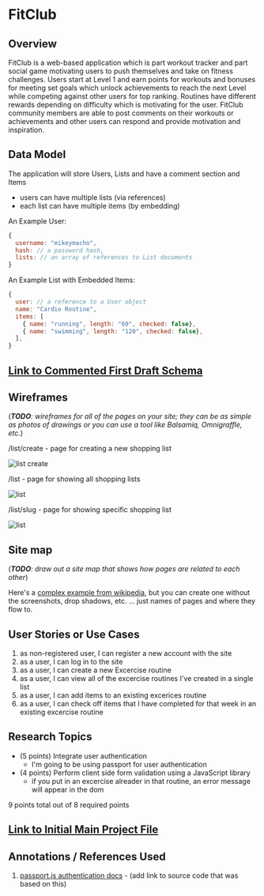 # FitClub 

## Overview

FitClub is a web-based application which is part workout tracker and part social game motivating users to push themselves and take on fitness challenges.  Users start at Level 1 and earn points for workouts and bonuses for meeting set goals which unlock achievements to reach the next Level while competing against other users for top ranking.  Routines have different rewards depending on difficulty which is motivating for the user.  FitClub community members are able to post comments on their workouts or achievements and other users can respond and provide motivation and inspiration.


## Data Model

The application will store Users, Lists and have a comment section and Items

* users can have multiple lists (via references)
* each list can have multiple items (by embedding)

An Example User:

```javascript
{
  username: "mikeymacho",
  hash: // a password hash,
  lists: // an array of references to List documents
}
```

An Example List with Embedded Items:

```javascript
{
  user: // a reference to a User object
  name: "Cardio Routine",
  items: [
    { name: "running", length: "60", checked: false},
    { name: "swimming", length: "120", checked: false},
  ],
}
```


## [Link to Commented First Draft Schema](db.js) 

## Wireframes

(___TODO__: wireframes for all of the pages on your site; they can be as simple as photos of drawings or you can use a tool like Balsamiq, Omnigraffle, etc._)

/list/create - page for creating a new shopping list

![list create](documentation/list-create.png)

/list - page for showing all shopping lists

![list](documentation/list.png)

/list/slug - page for showing specific shopping list

![list](documentation/list-slug.png)

## Site map

(___TODO__: draw out a site map that shows how pages are related to each other_)

Here's a [complex example from wikipedia](https://upload.wikimedia.org/wikipedia/commons/2/20/Sitemap_google.jpg), but you can create one without the screenshots, drop shadows, etc. ... just names of pages and where they flow to.

## User Stories or Use Cases

1. as non-registered user, I can register a new account with the site
2. as a user, I can log in to the site
3. as a user, I can create a new Excercise routine
4. as a user, I can view all of the excercise routines I've created in a single list
5. as a user, I can add items to an existing excerices routine
6. as a user, I can check off items that I have completed for that week in an existing excercise routine

## Research Topics

* (5 points) Integrate user authentication
    * I'm going to be using passport for user authentication
* (4 points) Perform client side form validation using a JavaScript library
    * if you put in an excercise alreader in that routine, an error message will appear in the dom

9 points total out of 8 required points 


## [Link to Initial Main Project File](app.js) 

## Annotations / References Used

1. [passport.js authentication docs](http://passportjs.org/docs) - (add link to source code that was based on this)
